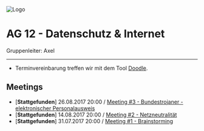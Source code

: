 ![Logo](https://puu.sh/wY2s6/9b24dd1062.png)

# AG 12 - Datenschutz & Internet


Gruppenleiter: Axel

***

*  Terminvereinbarung treffen wir mit dem Tool [Doodle](http://doodle.com).


## Meetings
* [**Stattgefunden**] 26.08.2017 20:00 / [Meeting #3 - Bundestrojaner - elektronischer Personalausweis](https://github.com/arpr/UNP-AG-12/blob/master/Meetings%20-%20Protokolle/2017-08-26_20-00_Meeting-3_Bundestrojaner_elektronischer-Personalausweis.md)
* [**Stattgefunden**] 14.08.2017 20:00 / [Meeting #2 - Netzneutralität](https://github.com/arpr/UNP-AG-12/blob/master/Meetings%20-%20Protokolle/2017-08-14_20-00_Meeting-2_Netzneutralität.md)
* [**Stattgefunden**] 31.07.2017 20:00 / [Meeting #1 - Brainstorming](https://github.com/arpr/UNP-AG-12/blob/master/Meetings%20-%20Protokolle/2017-07-31_20-00_Meeting-1_Brainstorming.md)